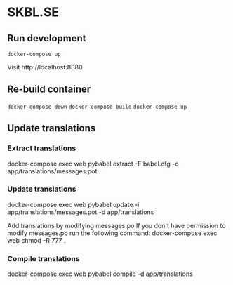 # SKBL.SE

## Run development

`docker-compose up`

Visit http://localhost:8080

## Re-build container
`docker-compose down`
`docker-compose build`
`docker-compose up`

## Update translations

### Extract translations
docker-compose exec web pybabel extract -F babel.cfg -o app/translations/messages.pot .

### Update translations
docker-compose exec web pybabel update -i app/translations/messages.pot -d app/translations

Add translations by modifying messages.po
If you don't have permission to modify messages.po run the following command:
docker-compose exec web chmod -R 777 .

### Compile translations
docker-compose exec web pybabel compile -d app/translations
